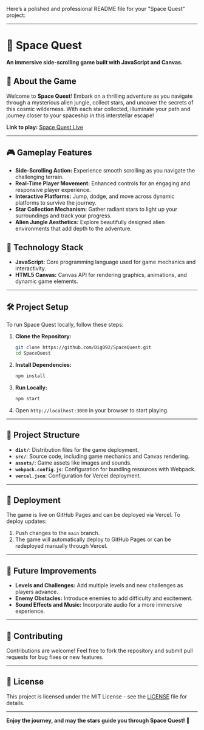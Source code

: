 Here’s a polished and professional README file for your "Space Quest" project:

---

# 🚀 Space Quest

**An immersive side-scrolling game built with JavaScript and Canvas.**

## 🌌 About the Game

Welcome to **Space Quest**! Embark on a thrilling adventure as you navigate through a mysterious alien jungle, collect stars, and uncover the secrets of this cosmic wilderness. With each star collected, illuminate your path and journey closer to your spaceship in this interstellar escape!

**Link to play:** [Space Quest Live](https://dig092.github.io/SpaceQuest/dist/)

---

## 🎮 Gameplay Features

- **Side-Scrolling Action:** Experience smooth scrolling as you navigate the challenging terrain.
- **Real-Time Player Movement:** Enhanced controls for an engaging and responsive player experience.
- **Interactive Platforms:** Jump, dodge, and move across dynamic platforms to survive the journey.
- **Star Collection Mechanism:** Gather radiant stars to light up your surroundings and track your progress.
- **Alien Jungle Aesthetics:** Explore beautifully designed alien environments that add depth to the adventure.

## 🔧 Technology Stack

- **JavaScript:** Core programming language used for game mechanics and interactivity.
- **HTML5 Canvas:** Canvas API for rendering graphics, animations, and dynamic game elements.

---

## 🛠️ Project Setup

To run Space Quest locally, follow these steps:

1. **Clone the Repository:**
   ```bash
   git clone https://github.com/Dig092/SpaceQuest.git
   cd SpaceQuest
   ```

2. **Install Dependencies:**
   ```bash
   npm install
   ```

3. **Run Locally:**
   ```bash
   npm start
   ```

4. Open `http://localhost:3000` in your browser to start playing.

---

## 📁 Project Structure

- **`dist/`**: Distribution files for the game deployment.
- **`src/`**: Source code, including game mechanics and Canvas rendering.
- **`assets/`**: Game assets like images and sounds.
- **`webpack.config.js`**: Configuration for bundling resources with Webpack.
- **`vercel.json`**: Configuration for Vercel deployment.

---

## 🚀 Deployment

The game is live on GitHub Pages and can be deployed via Vercel. To deploy updates:

1. Push changes to the `main` branch.
2. The game will automatically deploy to GitHub Pages or can be redeployed manually through Vercel.

---

## 🌠 Future Improvements

- **Levels and Challenges:** Add multiple levels and new challenges as players advance.
- **Enemy Obstacles:** Introduce enemies to add difficulty and excitement.
- **Sound Effects and Music:** Incorporate audio for a more immersive experience.

---

## 🤝 Contributing

Contributions are welcome! Feel free to fork the repository and submit pull requests for bug fixes or new features.

---

## 📄 License

This project is licensed under the MIT License - see the [LICENSE](LICENSE) file for details.

---

**Enjoy the journey, and may the stars guide you through Space Quest! 🌟**


